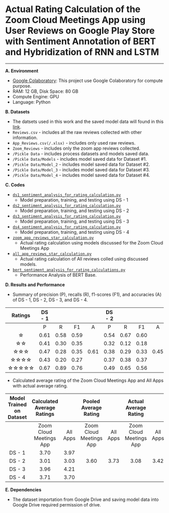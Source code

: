 # Actual Rating Calculation of the Zoom Cloud Meetings App using User Reviews on Google Play Store with Sentiment Annotation of BERT and Hybridization of RNN and LSTM
** **

**A. Environment**
+ [Google Colaboratory](https://colab.research.google.com "Google Colab"): This project use Google Colaboratory for compute purpose.
+ RAM: 12 GB, Disk Space: 80 GB
+ Compute Engine: GPU
+ Language: Python

**B. Datasets**
+ The datsets used in this work and the saved model data will found in this [link](https://drive.google.com/drive/folders/1EeeV4jOpoJgqoj0v_tdMSoXvNcPgV3hn).
+ `Reviews.csv` - includes all the raw reviews collected with other information.
+ `App_Reviews.csv(/.xlsx)` - includes only used raw reviews.
+ `Zoom_Reviews` - includes only the zoom app reviews collected.
+ `/Pickle Data` - includes process datasets and models saved data.
+ `/Pickle Data/Models` - includes model saved data for Dataset #1.
+ `/Pickle Data/Model_2` - includes model saved data for Dataset #2.
+ `/Pickle Data/Model_3` - includes model saved data for Dataset #3.
+ `/Pickle Data/Model_4` - includes model saved data for Dataset #4.

**C. Codes**
+ [`ds1_sentiment_analysis_for_rating_calculation.py`](https://github.com/jahid-jabed/ratings_cal_zoom/blob/main/codes/ds1_sentiment_analysis_for_rating_calculation.py)
  + Model preparation, training, and testing using DS - 1
+ [`ds2_sentiment_analysis_for_rating_calculation.py`](https://github.com/jahid-jabed/ratings_cal_zoom/blob/main/codes/ds2_sentiment_analysis_for_rating_calculation.py)
  + Model preparation, training, and testing using DS - 2
+ [`ds3_sentiment_analysis_for_rating_calculation.py`](https://github.com/jahid-jabed/ratings_cal_zoom/blob/main/codes/ds3_sentiment_analysis_for_rating_calculation.py)
  + Model preparation, training, and testing using DS - 3
+ [`ds4_sentiment_analysis_for_rating_calculation.py`](https://github.com/jahid-jabed/ratings_cal_zoom/blob/main/codes/ds4_sentiment_analysis_for_rating_calculation.py)
  + Model preparation, training, and testing using DS - 4
+ [`zoom_app_reviews_star_calculation.py`](https://github.com/jahid-jabed/ratings_cal_zoom/blob/main/codes/zoom_app_reviews_star_calculation.py)
  + Actual rating calculation using models discussed for the Zoom Cloud Meetings App
+ [`all_app_reviews_star_calculation.py`](https://github.com/jahid-jabed/ratings_cal_zoom/blob/main/codes/all_app_reviews_star_calculation.py)
  + Actual rating calculation of All reviews colled using discussed models.
+ [`bert_sentiment_analysis_for_rating_calculations.py`](https://github.com/jahid-jabed/ratings_cal_zoom/blob/main/codes/bert_sentiment_analysis_for_rating_calculations.py)
  + Performance Analysis of BERT Base.

**D. Results and Performance**
+ Summary of precision (P), recalls (R), f1-scores (F1), and accuracies (A) of DS - 1, DS - 2, DS - 3, and DS - 4.

| Ratings | DS - 1 |      |      |      | DS - 2 |      |      |      | DS - 3 |      |      |      | DS - 4 |      |      |      |
|:-------:|:----:|:----:|:----:|:----:|:----:|:----:|:----:|:----:|:----:|:----:|:----:|:----:|:----:|:----:|:----:|:----:|
|         |   P  |   R  |  F1  |   A  |   P  |   R  |  F1  |   A  |   P  |   R  |  F1  |   A  |   P  |   R  |  F1  |   A  |
|    ☆    | 0.61 | 0.58 | 0.59 |      | 0.54 | 0.67 | 0.60 |      | 0.68 | 0.71 | 0.69 |      | 0.48 | 0.67 | 0.56 |      |
|    ☆☆   | 0.41 | 0.30 | 0.35 |      | 0.32 | 0.12 | 0.18 |      | 0.00 | 0.00 | 0.00 |      | 0.00 | 0.00 | 0.00 |      |
|   ☆☆☆   | 0.47 | 0.28 | 0.35 | 0.61 | 0.38 | 0.29 | 0.33 | 0.45 | 0.33 | 0.25 | 0.29 | 0.71 | 0.35 | 0.21 | 0.27 | 0.54 |
|   ☆☆☆☆  | 0.43 | 0.20 | 0.27 |      | 0.37 | 0.38 | 0.37 |      | 0.38 | 0.11 | 0.17 |      | 0.41 | 0.10 | 0.16 |      |
|  ☆☆☆☆☆  | 0.67 | 0.89 | 0.76 |      | 0.49 | 0.65 | 0.56 |      | 0.76 | 0.94 | 0.84 |      | 0.60 | 0.87 | 0.71 |      |

+ Calculated average rating of the Zoom Cloud Meetings App and All Apps with actual average rating.

| Model Trained on Dataset | Calculated Average Ratings |          |  Pooled Average Rating  |          |  Actual Average Rating  |          |
|:------------------------:|:--------------------------:|:--------:|:-----------------------:|:--------:|:-----------------------:|:--------:|
|                          |   Zoom Cloud Meetings App  | All Apps | Zoom Cloud Meetings App | All Apps | Zoom Cloud Meetings App | All Apps |
|          DS - 1          |            3.70            |   3.97   |                         |          |                         |          |
|          DS - 2          |            3.01            |   3.03   |           3.60          |   3.73   |           3.08          |   3.42   |
|          DS - 3          |            3.96            |   4.21   |                         |          |                         |          |
|          DS - 4          |            3.71            |   3.70   |                         |          |                         |          |


**E. Dependencies**
+ The dataset importation from Google Drive and saving model data into Google Drive required permission of drive.

